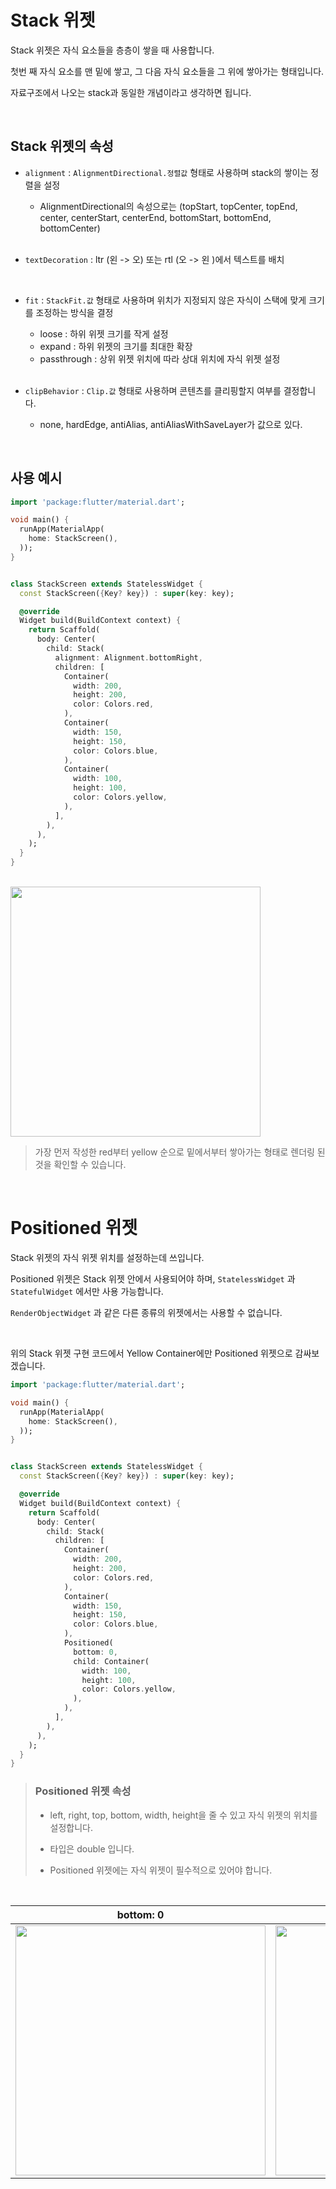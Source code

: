 # Stack 위젯

Stack 위젯은 자식 요소들을 층층이 쌓을 때 사용합니다.

첫번 째 자식 요소를 맨 밑에 쌓고, 그 다음 자식 요소들을 그 위에 쌓아가는 형태입니다.

자료구조에서 나오는 stack과 동일한 개념이라고 생각하면 됩니다.

<br />

## Stack 위젯의 속성

- `alignment` : `AlignmentDirectional.정렬값` 형태로 사용하며 stack의 쌓이는 정렬을 설정

  - AlignmentDirectional의 속성으로는 (topStart, topCenter, topEnd, center, centerStart, centerEnd, bottomStart, bottomEnd, bottomCenter)

  <br />

- `textDecoration` : ltr (왼 -> 오) 또는 rtl (오 -> 왼 )에서 텍스트를 배치

<br />

- `fit` : `StackFit.값` 형태로 사용하며 위치가 지정되지 않은 자식이 스택에 맞게 크기를 조정하는 방식을 결정

  - loose : 하위 위젯 크기를 작게 설정
  - expand : 하위 위젯의 크기를 최대한 확장
  - passthrough : 상위 위젯 위치에 따라 상대 위치에 자식 위젯 설정

  <br />

- `clipBehavior` : `Clip.값` 형태로 사용하며 콘텐츠를 클리핑할지 여부를 결정합니다.
  - none, hardEdge, antiAlias, antiAliasWithSaveLayer가 값으로 있다.

<br />

## 사용 예시

``` dart
import 'package:flutter/material.dart';

void main() {
  runApp(MaterialApp(
    home: StackScreen(),
  ));
}


class StackScreen extends StatelessWidget {
  const StackScreen({Key? key}) : super(key: key);

  @override
  Widget build(BuildContext context) {
    return Scaffold(
      body: Center(
        child: Stack(
          alignment: Alignment.bottomRight,
          children: [
            Container(
              width: 200,
              height: 200,
              color: Colors.red,
            ),
            Container(
              width: 150,
              height: 150,
              color: Colors.blue,
            ),
            Container(
              width: 100,
              height: 100,
              color: Colors.yellow,
            ),
          ],
        ),
      ),
    );
  }
}
```

<br />

<img src="https://user-images.githubusercontent.com/68320595/214757706-bed98035-a441-4a03-90bd-3df9679b0b9d.png" height="400" />

> 가장 먼저 작성한 red부터 yellow 순으로 밑에서부터 쌓아가는 형태로 렌더링 된 것을 확인할 수 있습니다.

<br />

# Positioned 위젯

Stack 위젯의 자식 위젯 위치를 설정하는데 쓰입니다.

Positioned 위젯은 Stack 위젯 안에서 사용되어야 하며, `StatelessWidget` 과 `StatefulWidget` 에서만 사용 가능합니다.

`RenderObjectWidget` 과 같은 다른 종류의 위젯에서는 사용할 수 없습니다.

<br />

위의 Stack 위젯 구현 코드에서 Yellow Container에만 Positioned 위젯으로 감싸보겠습니다.

``` dart
import 'package:flutter/material.dart';

void main() {
  runApp(MaterialApp(
    home: StackScreen(),
  ));
}


class StackScreen extends StatelessWidget {
  const StackScreen({Key? key}) : super(key: key);

  @override
  Widget build(BuildContext context) {
    return Scaffold(
      body: Center(
        child: Stack(
          children: [
            Container(
              width: 200,
              height: 200,
              color: Colors.red,
            ),
            Container(
              width: 150,
              height: 150,
              color: Colors.blue,
            ),
            Positioned(
              bottom: 0,
              child: Container(
                width: 100,
                height: 100,
                color: Colors.yellow,
              ),
            ),
          ],
        ),
      ),
    );
  }
}
```

> ### Positioned 위젯 속성
>
> - left, right, top, bottom, width, height을 줄 수 있고 자식 위젯의 위치를 설정합니다. 
>
> - 타입은 double 입니다.
>
> - Positioned 위젯에는 자식 위젯이 필수적으로 있어야 합니다.

<br />

| bottom: 0                                                    | right: 0                                                     | bottom: 0, right: 0                                          |
| ------------------------------------------------------------ | ------------------------------------------------------------ | ------------------------------------------------------------ |
| <img src="https://user-images.githubusercontent.com/68320595/214758397-1e22540c-3599-4c73-8734-e73905f745e0.png" height="400" /> | <img src="https://user-images.githubusercontent.com/68320595/214758402-f0a661d9-8d5e-4515-8166-8550e8445023.png" height="400" /> | <img src="https://user-images.githubusercontent.com/68320595/214758401-6c3c657e-817f-45f2-85a2-ef754ae3254e.png" height="400" /> |
